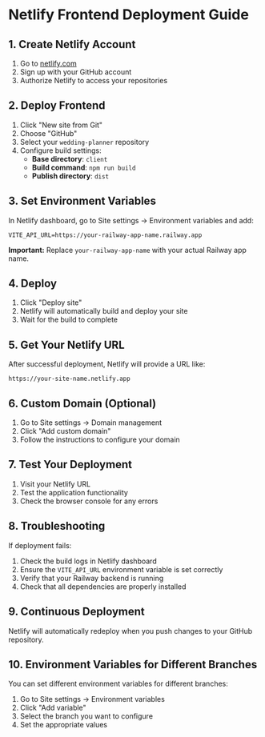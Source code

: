 # Netlify Frontend Deployment Guide

## 1. Create Netlify Account
1. Go to [netlify.com](https://netlify.com)
2. Sign up with your GitHub account
3. Authorize Netlify to access your repositories

## 2. Deploy Frontend
1. Click "New site from Git"
2. Choose "GitHub"
3. Select your `wedding-planner` repository
4. Configure build settings:
   - **Base directory**: `client`
   - **Build command**: `npm run build`
   - **Publish directory**: `dist`

## 3. Set Environment Variables
In Netlify dashboard, go to Site settings → Environment variables and add:

```
VITE_API_URL=https://your-railway-app-name.railway.app
```

**Important:** Replace `your-railway-app-name` with your actual Railway app name.

## 4. Deploy
1. Click "Deploy site"
2. Netlify will automatically build and deploy your site
3. Wait for the build to complete

## 5. Get Your Netlify URL
After successful deployment, Netlify will provide a URL like:
```
https://your-site-name.netlify.app
```

## 6. Custom Domain (Optional)
1. Go to Site settings → Domain management
2. Click "Add custom domain"
3. Follow the instructions to configure your domain

## 7. Test Your Deployment
1. Visit your Netlify URL
2. Test the application functionality
3. Check the browser console for any errors

## 8. Troubleshooting
If deployment fails:
1. Check the build logs in Netlify dashboard
2. Ensure the `VITE_API_URL` environment variable is set correctly
3. Verify that your Railway backend is running
4. Check that all dependencies are properly installed

## 9. Continuous Deployment
Netlify will automatically redeploy when you push changes to your GitHub repository.

## 10. Environment Variables for Different Branches
You can set different environment variables for different branches:
1. Go to Site settings → Environment variables
2. Click "Add variable"
3. Select the branch you want to configure
4. Set the appropriate values
